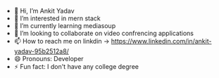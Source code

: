 - 👋 Hi, I’m Ankit Yadav
- 👀 I’m interested in mern stack
- 🌱 I’m currently learning mediasoup
- 💞️ I’m looking to collaborate on video confrencing applications
- 📫 How to reach me on linkdin -> https://www.linkedin.com/in/ankit-yadav-95b2512a8/
- 😄 Pronouns: Developer
- ⚡ Fun fact: I don't have any college degree

<!---
dev-ankityadav/dev-ankityadav is a ✨ special ✨ repository because its `README.md` (this file) appears on your GitHub profile.
You can click the Preview link to take a look at your changes.
--->
